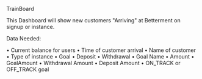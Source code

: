 TrainBoard

This Dashboard will show new customers "Arriving" at Betterment on signup or instance.

Data Needed:
  
   • Current balance for users
   • Time of customer arrival
   • Name of customer
   • Type of instance
   	• Goal
	• Deposit
	• Withdrawal
   • Goal Name
   • Amount
	• GoalAmount
	• Withdrawal Amount
	• Deposit Amount
   • ON_TRACK or OFF_TRACK goal

